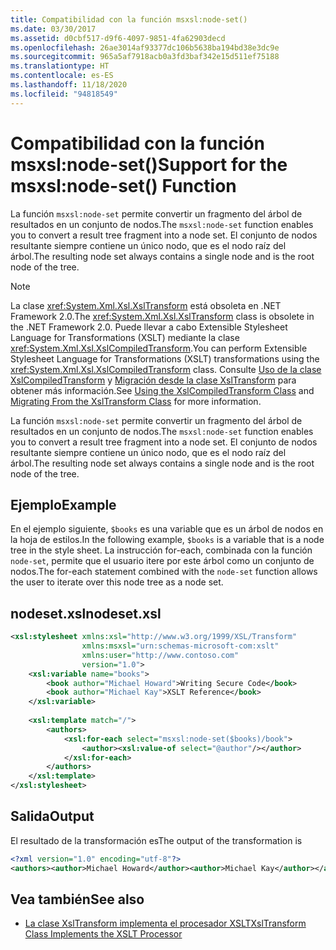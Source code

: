 ```yaml
---
title: Compatibilidad con la función msxsl:node-set()
ms.date: 03/30/2017
ms.assetid: d0cbf517-d9f6-4097-9851-4fa62903decd
ms.openlocfilehash: 26ae3014af93377dc106b5638ba194bd38e3dc9e
ms.sourcegitcommit: 965a5af7918acb0a3fd3baf342e15d511ef75188
ms.translationtype: HT
ms.contentlocale: es-ES
ms.lasthandoff: 11/18/2020
ms.locfileid: "94818549"
---
```

# <a name="support-for-the-msxslnode-set-function"></a><span data-ttu-id="ea386-102">Compatibilidad con la función msxsl:node-set()</span><span class="sxs-lookup"><span data-stu-id="ea386-102">Support for the msxsl:node-set() Function</span></span>
<span data-ttu-id="ea386-103">La función `msxsl:node-set` permite convertir un fragmento del árbol de resultados en un conjunto de nodos.</span><span class="sxs-lookup"><span data-stu-id="ea386-103">The `msxsl:node-set` function enables you to convert a result tree fragment into a node set.</span></span> <span data-ttu-id="ea386-104">El conjunto de nodos resultante siempre contiene un único nodo, que es el nodo raíz del árbol.</span><span class="sxs-lookup"><span data-stu-id="ea386-104">The resulting node set always contains a single node and is the root node of the tree.</span></span>  
  
> [!NOTE]
> <span data-ttu-id="ea386-105">La clase <xref:System.Xml.Xsl.XslTransform> está obsoleta en .NET Framework 2.0.</span><span class="sxs-lookup"><span data-stu-id="ea386-105">The <xref:System.Xml.Xsl.XslTransform> class is obsolete in the .NET Framework 2.0.</span></span> <span data-ttu-id="ea386-106">Puede llevar a cabo Extensible Stylesheet Language for Transformations (XSLT) mediante la clase <xref:System.Xml.Xsl.XslCompiledTransform>.</span><span class="sxs-lookup"><span data-stu-id="ea386-106">You can perform Extensible Stylesheet Language for Transformations (XSLT) transformations using the <xref:System.Xml.Xsl.XslCompiledTransform> class.</span></span> <span data-ttu-id="ea386-107">Consulte [Uso de la clase XslCompiledTransform](using-the-xslcompiledtransform-class.md) y [Migración desde la clase XslTransform](migrating-from-the-xsltransform-class.md) para obtener más información.</span><span class="sxs-lookup"><span data-stu-id="ea386-107">See [Using the XslCompiledTransform Class](using-the-xslcompiledtransform-class.md) and [Migrating From the XslTransform Class](migrating-from-the-xsltransform-class.md) for more information.</span></span>  
  
 <span data-ttu-id="ea386-108">La función `msxsl:node-set` permite convertir un fragmento del árbol de resultados en un conjunto de nodos.</span><span class="sxs-lookup"><span data-stu-id="ea386-108">The `msxsl:node-set` function enables you to convert a result tree fragment into a node set.</span></span> <span data-ttu-id="ea386-109">El conjunto de nodos resultante siempre contiene un único nodo, que es el nodo raíz del árbol.</span><span class="sxs-lookup"><span data-stu-id="ea386-109">The resulting node set always contains a single node and is the root node of the tree.</span></span>  
  
## <a name="example"></a><span data-ttu-id="ea386-110">Ejemplo</span><span class="sxs-lookup"><span data-stu-id="ea386-110">Example</span></span>  
 <span data-ttu-id="ea386-111">En el ejemplo siguiente, `$books` es una variable que es un árbol de nodos en la hoja de estilos.</span><span class="sxs-lookup"><span data-stu-id="ea386-111">In the following example, `$books` is a variable that is a node tree in the style sheet.</span></span> <span data-ttu-id="ea386-112">La instrucción for-each, combinada con la función `node-set`, permite que el usuario itere por este árbol como un conjunto de nodos.</span><span class="sxs-lookup"><span data-stu-id="ea386-112">The for-each statement combined with the `node-set` function allows the user to iterate over this node tree as a node set.</span></span>  
  
## <a name="nodesetxsl"></a><span data-ttu-id="ea386-113">nodeset.xsl</span><span class="sxs-lookup"><span data-stu-id="ea386-113">nodeset.xsl</span></span>  
  
```xml  
<xsl:stylesheet xmlns:xsl="http://www.w3.org/1999/XSL/Transform"  
                xmlns:msxsl="urn:schemas-microsoft-com:xslt"  
                xmlns:user="http://www.contoso.com"  
                version="1.0">  
    <xsl:variable name="books">  
        <book author="Michael Howard">Writing Secure Code</book>  
        <book author="Michael Kay">XSLT Reference</book>  
    </xsl:variable>  
  
    <xsl:template match="/">  
        <authors>  
            <xsl:for-each select="msxsl:node-set($books)/book">
                <author><xsl:value-of select="@author"/></author>  
            </xsl:for-each>  
        </authors>  
    </xsl:template>  
</xsl:stylesheet>  
```  
  
## <a name="output"></a><span data-ttu-id="ea386-114">Salida</span><span class="sxs-lookup"><span data-stu-id="ea386-114">Output</span></span>  
 <span data-ttu-id="ea386-115">El resultado de la transformación es</span><span class="sxs-lookup"><span data-stu-id="ea386-115">The output of the transformation is</span></span>  
  
```xml  
<?xml version="1.0" encoding="utf-8"?>  
<authors><author>Michael Howard</author><author>Michael Kay</author></authors>  
```  
  
## <a name="see-also"></a><span data-ttu-id="ea386-116">Vea también</span><span class="sxs-lookup"><span data-stu-id="ea386-116">See also</span></span>

- [<span data-ttu-id="ea386-117">La clase XslTransform implementa el procesador XSLT</span><span class="sxs-lookup"><span data-stu-id="ea386-117">XslTransform Class Implements the XSLT Processor</span></span>](xsltransform-class-implements-the-xslt-processor.md)
